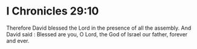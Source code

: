 # I Chronicles 29:10

Therefore David blessed the Lord in the presence of all the assembly. And David said : Blessed are you, O Lord, the God of Israel our father, forever and ever.
